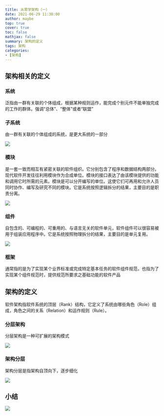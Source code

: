 ```yaml
---
title: 从零学架构（一）
date: 2021-06-29 11:30:00
author: maybe
top: true
cover: true
toc: false
mathjax: false
summary: 架构的定义
tags: 架构
categories:
- [架构]
---
```

## 架构相关的定义

### 系统

泛指由一群有关联的个体组成，根据某种规则运作，能完成个别元件不能单独完成的工作的群体。强调“总体”、“整体”或者“联盟”

### 子系统

由一群有关联的个体组成的系统，是更大系统的一部分

![](/medias/assets/系统&子系统.png)

### 模块

是一套一致而相互有紧密关联的软件组织。它分别包含了程序和数据结构两部分。现代软件开发往往利用模块作为合成单位。模块的接口表达了由该模块提供的功能和调用它时所需的元素。模块是可以分开编写的单位。这使它们可再用和允许人员同时协作、编写及研究不同的模块。它是系统按照逻辑拆分的结果，主要目的是职责分离。

![](/medias/assets/模块.png)

### 组件

自包含的、可编程的、可重用的、与语言无关的软件单元，软件组件可以很容易被用于组装应用程序中。它是系统按照物理拆分的结果，主要目的是单元复用。

![](/medias/assets/组件.png)

### 框架

通常指的是为了实现某个业界标准或完成特定基本任务的软件组件规范，也指为了实现某个组件规范时，提供规范所要求之基础功能的软件产品

## 架构的定义

软件架构指软件系统的顶层（Rank）结构，它定义了系统由哪些角色（Role）组成，角色之间的关系（Relation）和运作规则（Rule）。

### 分层架构

分层架构是一种可扩展的架构模式

![](/medias/assets/分层架构.png)

### 架构分层

架构分层是指架构自顶向下，逐步细化

![](/medias/assets/系统&子系统.png)

## 小结

![](/medias/assets/架构定义.png)